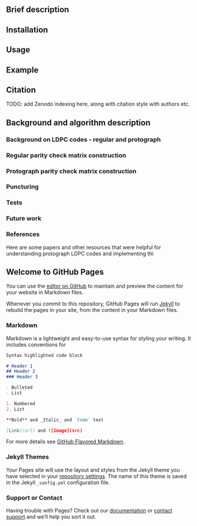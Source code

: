 ## Brief description

## Installation

## Usage

## Example

## Citation
TODO: add Zenodo indexing here, along with citation style with authors etc.

## Background and algorithm description

### Background on LDPC codes - regular and protograph

### Regular parity check matrix construction

### Protograph parity check matrix construction

### Puncturing

### Tests

### Future work

### References
Here are some papers and other resources that were helpful for understanding protograph LDPC codes and implementing thi


## Welcome to GitHub Pages

You can use the [editor on GitHub](https://github.com/shubhamchandak94/ProtographLDPC/edit/gh-pages/index.md) to maintain and preview the content for your website in Markdown files.

Whenever you commit to this repository, GitHub Pages will run [Jekyll](https://jekyllrb.com/) to rebuild the pages in your site, from the content in your Markdown files.

### Markdown

Markdown is a lightweight and easy-to-use syntax for styling your writing. It includes conventions for

```markdown
Syntax highlighted code block

# Header 1
## Header 2
### Header 3

- Bulleted
- List

1. Numbered
2. List

**Bold** and _Italic_ and `Code` text

[Link](url) and ![Image](src)
```

For more details see [GitHub Flavored Markdown](https://guides.github.com/features/mastering-markdown/).

### Jekyll Themes

Your Pages site will use the layout and styles from the Jekyll theme you have selected in your [repository settings](https://github.com/shubhamchandak94/ProtographLDPC/settings). The name of this theme is saved in the Jekyll `_config.yml` configuration file.

### Support or Contact

Having trouble with Pages? Check out our [documentation](https://docs.github.com/categories/github-pages-basics/) or [contact support](https://github.com/contact) and we’ll help you sort it out.
